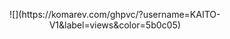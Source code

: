 <p align="center">![](https://komarev.com/ghpvc/?username=KAITO-V1&label=views&color=5b0c05)</p>
  


